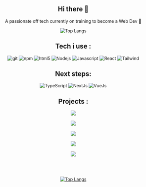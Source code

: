 
<div align="center">
  <h2>Hi there 👋</h2>
  <p>A passionate off tech currently on training to become a Web Dev 💪</p>

  ![Top Langs](https://github-readme-stats-git-masterrstaa-rickstaa.vercel.app/api/top-langs/?username=Achapeau&theme=dracula)
 <h2>Tech i use : </h2>
  <img alt="git" src="https://img.icons8.com/?size=48&id=20906&format=png" />
  <img alt="npm" src="https://img.icons8.com/?size=48&id=QERhMe8qpblP&format=png"/>
  <img alt="html5" src="https://img.icons8.com/?size=48&id=20909&format=png" />
  <img alt="Nodejs" src="https://img.icons8.com/?size=48&id=hsPbhkOH4FMe&format=png"/>
  <img alt="Javascript" src="https://img.icons8.com/?size=48&id=108784&format=png" />
  <img alt="React" src="https://img.icons8.com/?size=48&id=VXQrhy9fWtm1&format=png" />
  <img alt="Tailwind" src="https://img.icons8.com/?size=48&id=4PiNHtUJVbLs&format=png" />
  
 <h2>Next steps: </h2>
 <img alt="TypeScript" src="https://img.icons8.com/?size=48&id=uJM6fQYqDaZK&format=png" />
 <img alt="NextJs" src="https://img.icons8.com/?size=48&id=yUdJlcKanVbh&format=png" />
 <img alt="VueJs" src="https://img.icons8.com/?size=48&id=rY6agKizO9eb&format=png" />

</div>
<h2 align="center">Projects :</h2>

<div  align="center">
  <a href="https://github.com/Achapeau/Achapeau.gitHub.io">
    <img align="center" src="https://github-readme-stats.vercel.app/api/pin/?username=Achapeau&repo=Achapeau.gitHub.io" />
  </a>
  <br/>
  <br/>
  <a href="https://github.com/Achapeau/projet-reload-festival">
    <img align="center" src="https://github-readme-stats.vercel.app/api/pin/?username=Achapeau&repo=projet-reload-festival" />
  </a>
  <br/>
  <br/>
  <a href="https://github.com/Achapeau/SleepyDevSquad">
    <img align="center" src="https://github-readme-stats.vercel.app/api/pin/?username=Achapeau&repo=SleepyDevSquad" />
  </a>
  <br/>
  <br/>
  <a href="https://github.com/Achapeau/Acces-kids">
    <img align="center" src="https://github-readme-stats.vercel.app/api/pin/?username=Achapeau&repo=Acces-kids" />
  </a>
  <br/>
  <br/>
      <a href="https://github.com/Achapeau/WCS-P3-geocode">
    <img align="center" src="https://github-readme-stats.vercel.app/api/pin/?username=Achapeau&repo=WCS-P3-geocode" />
  </a>
</div>



<div align="center">
<br/>
<br/>
<br/>
  
  [![Top Langs](https://github-readme-stats.vercel.app/api?username=Achapeau&theme=dracula&show_icons=true)](https://github.com/Achapeau)
</div>
